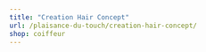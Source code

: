 ```yaml
---
title: "Creation Hair Concept"
url: /plaisance-du-touch/creation-hair-concept/
shop: coiffeur
---
```

